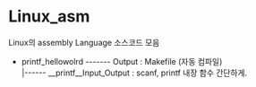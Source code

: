 # Linux_asm
Linux의 assembly Language 소스코드 모음
- printf_hellowolrd -------  Output : Makefile (자동 컴파일)  
                    |------ __printf__Input_Output : scanf, printf 내장 함수 간단하게.  
